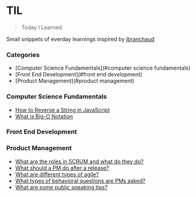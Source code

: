 # TIL 

> Today I Learned 

Small snippets of everday learnings inspired by <a href="https://github.com/jbranchaud/til">jbranchaud</a>

### Categories 

* [Computer Science Fundamentals](#computer science fundamentals)
* [Front End Development](#front end development)
* [Product Management](#product management)

### Computer Science Fundamentals

- [How to Reverse a String in JavaScript](computer-science-fundamentals/how-to-reverse-a-string.md)
- [What is Big-O Notation](computer-science-fundamentals/what-is-big-o-notation.md)

### Front End Development 


### Product Management 

- [What are the roles in SCRUM and what do they do?](product-management/what-are-scrum-roles.md)
- [What should a PM do after a release?](product-management/what-to-do-after-release.md)
- [What are different types of agile?](product-management/what-are-different-types-of-agile.md)
- [What types of behavioral questions are PMs asked?](product-management/what-are-examples-of-behavioral-questions-for-PMs.md)
- [What are some public speaking tips?](product-management/what-are-some-public-speaking-tips.md)